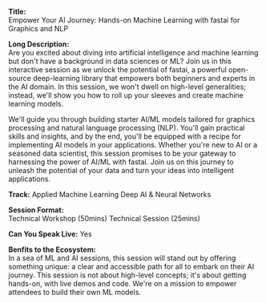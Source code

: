 **Title:**  
Empower Your AI Journey: Hands-on Machine Learning with fastai for Graphics and NLP

**Long Description:**  
Are you excited about diving into artificial intelligence and machine learning but don't have a background in data sciences or ML? Join us in this interactive session as we unlock the potential of fastai, a powerful open-source deep-learning library that empowers both beginners and experts in the AI domain. In this session, we won't dwell on high-level generalities; instead, we'll show you how to roll up your sleeves and create machine learning models.

We'll guide you through building starter AI/ML models tailored for graphics processing and natural language processing (NLP). You'll gain practical skills and insights, and by the end, you'll be equipped with a recipe for implementing AI models in your applications. Whether you're new to AI or a seasoned data scientist, this session promises to be your gateway to harnessing the power of AI/ML with fastai. Join us on this journey to unleash the potential of your data and turn your ideas into intelligent applications.

**Track:**
Applied Machine Learning
Deep AI & Neural Networks

**Session Format:**  
Technical Workshop (50mins)
Technical Session (25mins)

**Can You Speak Live:**
Yes

**Benfits to the Ecosystem:**  
In a sea of ML and AI sessions, this session will stand out by offering something unique: a clear and accessible path for all to embark on their AI journey. This session is not about high-level concepts; it's about getting hands-on, with live demos and code. We're on a mission to empower attendees to build their own ML models.
